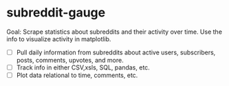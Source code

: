 # subreddit-gauge

Goal: Scrape statistics about subreddits and their activity over time. Use the info to visualize activity in matplotlib.

- [ ] Pull daily information from subreddits about active users, subscribers, posts, comments, upvotes, and more.
- [ ] Track info in either CSV,xsls, SQL, pandas, etc.
- [ ] Plot data relational to time, comments, etc.
